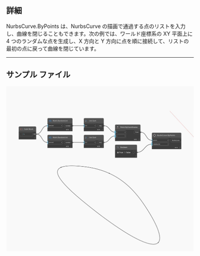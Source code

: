 <!--- Autodesk.DesignScript.Geometry.NurbsCurve.ByPoints(points, closeCurve) --->
<!--- R56RKDC3YJDKDO3WMJD2V4SIMHIJCNVQ6PZV7SMATQASDKE7WEMA --->
## 詳細
NurbsCurve.ByPoints は、NurbsCurve の描画で通過する点のリストを入力し、曲線を閉じることもできます。次の例では、ワールド座標系の XY 平面上に 4 つのランダムな点を生成し、X 方向と Y 方向に点を順に接続して、リストの最初の点に戻って曲線を閉じています。
___
## サンプル ファイル

![ByPoints (points, closeCurve)](./R56RKDC3YJDKDO3WMJD2V4SIMHIJCNVQ6PZV7SMATQASDKE7WEMA_img.jpg)

